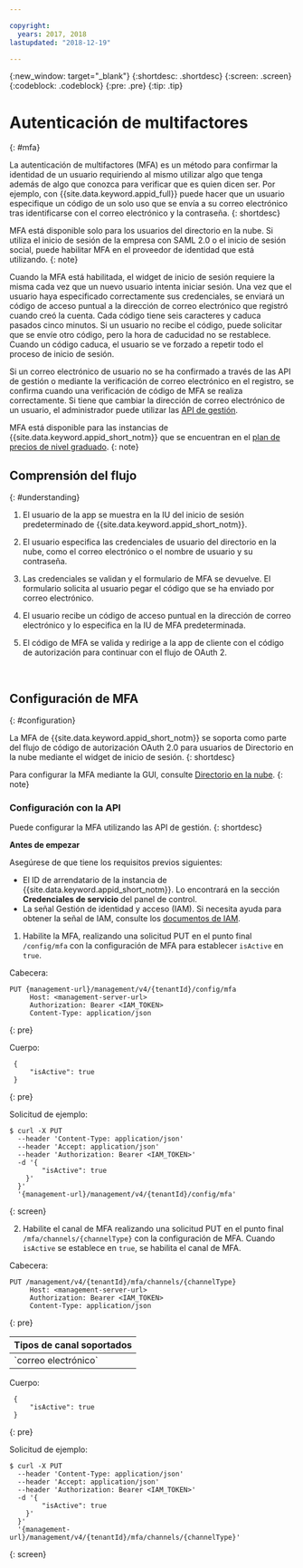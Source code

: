 ```yaml
---

copyright:
  years: 2017, 2018
lastupdated: "2018-12-19"

---
```


{:new_window: target="_blank"}
{:shortdesc: .shortdesc}
{:screen: .screen}
{:codeblock: .codeblock}
{:pre: .pre}
{:tip: .tip}


# Autenticación de multifactores
{: #mfa}

La autenticación de multifactores (MFA) es un método para confirmar la identidad de un usuario requiriendo al mismo utilizar algo que tenga además de algo que conozca para verificar que es quien dicen ser. Por ejemplo, con {{site.data.keyword.appid_full}} puede hacer que un usuario especifique un código de un solo uso que se envía a su correo electrónico tras identificarse con el correo electrónico y la contraseña.
{: shortdesc}

MFA está disponible solo para los usuarios del directorio en la nube.  Si utiliza el inicio de sesión de la empresa con SAML 2.0 o el inicio de sesión social, puede habilitar MFA en el proveedor de identidad que está utilizando.
{: note}

Cuando la MFA está habilitada, el widget de inicio de sesión requiere la misma cada vez que un nuevo usuario intenta iniciar sesión. Una vez que el usuario haya especificado correctamente sus credenciales, se enviará un código de acceso puntual a la dirección de correo electrónico que registró cuando creó la cuenta. Cada código tiene seis caracteres y caduca pasados cinco minutos. Si un usuario no recibe el código, puede solicitar que se envíe otro código, pero la hora de caducidad no se restablece. Cuando un código caduca, el usuario se ve forzado a repetir todo el proceso de inicio de sesión.

Si un correo electrónico de usuario no se ha confirmado a través de las API de gestión o mediante la verificación de correo electrónico en el registro, se confirma cuando una verificación de código de MFA se realiza correctamente. Si tiene que cambiar la dirección de correo electrónico de un usuario, el administrador puede utilizar las [API de gestión](https://appid-management.ng.bluemix.net/swagger-ui/#!/Cloud_Directory_Users/updateCloudDirectoryUser).

MFA está disponible para las instancias de {{site.data.keyword.appid_short_notm}} que se encuentran en el [plan de precios de nivel graduado](faq.html#pricing).
{: note}

## Comprensión del flujo
{: #understanding}



1. El usuario de la app se muestra en la IU del inicio de sesión predeterminado de {{site.data.keyword.appid_short_notm}}.

2. El usuario especifica las credenciales de usuario del directorio en la nube, como el correo electrónico o el nombre de usuario y su contraseña.

3. Las credenciales se validan y el formulario de MFA se devuelve. El formulario solicita al usuario pegar el código que se ha enviado por correo electrónico.

4. El usuario recibe un código de acceso puntual en la dirección de correo electrónico y lo especifica en la IU de MFA predeterminada.

5. El código de MFA se valida y redirige a la app de cliente con el código de autorización para continuar con el flujo de OAuth 2.


</br>

## Configuración de MFA
{: #configuration}

La MFA de {{site.data.keyword.appid_short_notm}} se soporta como parte del flujo de código de autorización OAuth 2.0 para usuarios de Directorio en la nube mediante el widget de inicio de sesión.
{: shortdesc}

Para configurar la MFA mediante la GUI, consulte [Directorio en la nube](cloud-directory.html).
{: note}

### Configuración con la API

Puede configurar la MFA utilizando las API de gestión.
{: shortdesc}

**Antes de empezar**

Asegúrese de que tiene los requisitos previos siguientes:

* El ID de arrendatario de la instancia de {{site.data.keyword.appid_short_notm}}. Lo encontrará en la sección **Credenciales de servicio** del panel de control.
* La señal Gestión de identidad y acceso (IAM). Si necesita ayuda para obtener la señal de IAM, consulte los [documentos de IAM](/docs/iam/apikey_iamtoken.html).


1. Habilite la MFA, realizando una solicitud PUT en el punto final `/config/mfa` con la configuración de MFA para establecer `isActive` en `true`.

  Cabecera:
  ```
  PUT {management-url}/management/v4/{tenantId}/config/mfa
       Host: <management-server-url>
       Authorization: Bearer <IAM_TOKEN>
       Content-Type: application/json
  ```
  {: pre}

  Cuerpo:
  ```
   {
       "isActive": true
   }
  ```
  {: pre}

  Solicitud de ejemplo:
  ```
  $ curl -X PUT
    --header 'Content-Type: application/json'
    --header 'Accept: application/json'
    --header 'Authorization: Bearer <IAM_TOKEN>'
    -d '{
          "isActive": true
      }'
    }'
    '{management-url}/management/v4/{tenantId}/config/mfa'
  ```
  {: screen}

2. Habilite el canal de MFA realizando una solicitud PUT en el punto final `/mfa/channels/{channelType}` con la configuración de MFA. Cuando `isActive` se establece en `true`, se habilita el canal de MFA.

  Cabecera:
  ```
  PUT /management/v4/{tenantId}/mfa/channels/{channelType}
       Host: <management-server-url>
       Authorization: Bearer <IAM_TOKEN>
       Content-Type: application/json
  ```
  {: pre}

  <table>
    <thead>
      <th colspan=3>Tipos de canal soportados</th>
    </thead>
    <tbody>
      <tr>
        <td>`correo electrónico`</td>
      </tr>
    </tbody>
  </table>

  Cuerpo:
  ```
   {
       "isActive": true
   }
  ```
  {: pre}

  Solicitud de ejemplo:
  ```
  $ curl -X PUT
    --header 'Content-Type: application/json'
    --header 'Accept: application/json'
    --header 'Authorization: Bearer <IAM_TOKEN>'
    -d '{
          "isActive": true
      }'
    }'
    '{management-url}/management/v4/{tenantId}/mfa/channels/{channelType}'
  ```
  {: screen}

</br>
